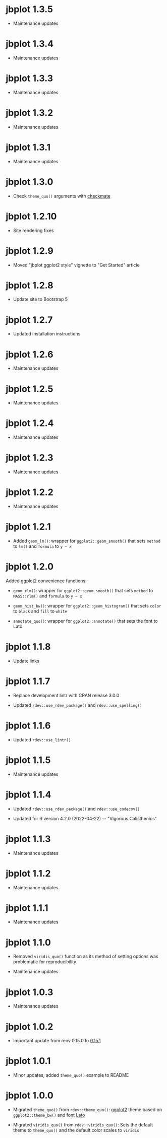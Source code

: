 # jbplot 1.3.5

* Maintenance updates

# jbplot 1.3.4

* Maintenance updates

# jbplot 1.3.3

* Maintenance updates

# jbplot 1.3.2

* Maintenance updates

# jbplot 1.3.1

* Maintenance updates

# jbplot 1.3.0

* Check `theme_quo()` arguments with [checkmate](https://mllg.github.io/checkmate/index.html)

# jbplot 1.2.10

* Site rendering fixes

# jbplot 1.2.9

* Moved "jbplot ggplot2 style" vignette to "Get Started" article

# jbplot 1.2.8

* Update site to Bootstrap 5

# jbplot 1.2.7

* Updated installation instructions

# jbplot 1.2.6

* Maintenance updates

# jbplot 1.2.5

* Maintenance updates

# jbplot 1.2.4

* Maintenance updates

# jbplot 1.2.3

* Maintenance updates

# jbplot 1.2.2

* Maintenance updates

# jbplot 1.2.1

* Added `geom_lm()`: wrapper for `ggplot2::geom_smooth()` that sets `method` to `lm()` and `formula` to `y ~ x`

# jbplot 1.2.0

Added ggplot2 convenience functions:

* `geom_rlm()`: wrapper for `ggplot2::geom_smooth()` that sets `method` to `MASS::rlm()` and `formula` to `y ~ x`

* `geom_hist_bw()`: wrapper for `ggplot2::geom_histogram()` that sets `color` to `black` and `fill` to `white`

* `annotate_quo()`: wrapper for `ggplot2::annotate()` that sets the font to Lato

# jbplot 1.1.8

* Update links

# jbplot 1.1.7

* Replace development lintr with CRAN release 3.0.0

* Updated `rdev::use_rdev_package()` and `rdev::use_spelling()`

# jbplot 1.1.6

* Updated `rdev::use_lintr()`

# jbplot 1.1.5

* Maintenance updates

# jbplot 1.1.4

* Updated `rdev::use_rdev_package()` and `rdev::use_codecov()`

* Updated for R version 4.2.0 (2022-04-22) -- "Vigorous Calisthenics"

# jbplot 1.1.3

* Maintenance updates

# jbplot 1.1.2

* Maintenance updates

# jbplot 1.1.1

* Maintenance updates

# jbplot 1.1.0

* Removed `viridis_quo()` function as its method of setting options was problematic for reproducibility

* Maintenance updates

# jbplot 1.0.3

* Maintenance updates

# jbplot 1.0.2

* Important update from renv 0.15.0 to [0.15.1](https://rstudio.github.io/renv/news/index.html#renv-0151)

# jbplot 1.0.1

* Minor updates, added `theme_quo()` example to README

# jbplot 1.0.0

* Migrated `theme_quo()` from `rdev::theme_quo()`: [ggplot2](https://ggplot2.tidyverse.org) theme based on `ggplot2::theme_bw()` and font [Lato](https://www.latofonts.com)

* Migrated `viridis_quo()` from `rdev::viridis_quo()`: Sets the default theme to `theme_quo()` and the default color scales to `viridis`
